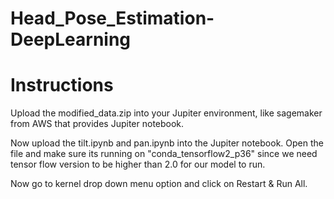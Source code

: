 # Head_Pose_Estimation-DeepLearning

# Instructions

Upload the modified_data.zip into your Jupiter environment, like sagemaker from AWS that provides Jupiter notebook. 

Now upload the tilt.ipynb and pan.ipynb into the Jupiter notebook. Open the file and make sure its running on "conda_tensorflow2_p36" since we need tensor flow version to be higher than 2.0 for our model to run. 

Now go to kernel drop down menu option and click on Restart & Run All. 

